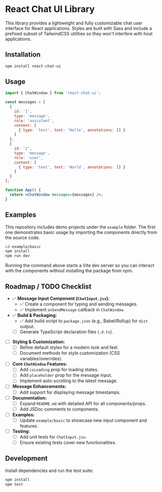 # React Chat UI Library

This library provides a lightweight and fully customizable chat user interface for React applications.
Styles are built with Sass and include a prefixed subset of TailwindCSS utilities so they won't interfere with host applications.

## Installation

```bash
npm install react-chat-ui
```

## Usage

```jsx
import { ChatWindow } from 'react-chat-ui';

const messages = [
  {
    id: '1',
    type: 'message',
    role: 'assistant',
    content: [
      { type: 'text', text: 'Hello', annotations: [] }
    ]
  },
  {
    id: '2',
    type: 'message',
    role: 'user',
    content: [
      { type: 'text', text: 'World', annotations: [] }
    ]
  }
];

function App() {
  return <ChatWindow messages={messages} />;
}
```

## Examples

This repository includes demo projects under the `example` folder. The first
one demonstrates basic usage by importing the components directly from the
source code.

```bash
cd example/basic
npm install
npm run dev
```

Running the command above starts a Vite dev server so you can interact with the
components without installing the package from npm.

## Roadmap / TODO Checklist

- ✅ **Message Input Component (`ChatInput.jsx`):**
  - ✅ Create a component for typing and sending messages.
  - ✅ Implement `onSendMessage` callback in `ChatWindow`.
- ✅ **Build & Packaging:**
  - ✅ Add build script to `package.json` (e.g., Babel/Rollup) for `dist` output.
  - [ ] Generate TypeScript declaration files (`.d.ts`).
- [ ] **Styling & Customization:**
  - [ ] Refine default styles for a modern look and feel.
  - [ ] Document methods for style customization (CSS variables/overrides).
- [ ] **Core `ChatWindow` Features:**
  - [ ] Add `isLoading` prop for loading states.
  - [ ] Add `placeholder` prop for the message input.
  - [ ] Implement auto-scrolling to the latest message.
- [ ] **Message Enhancements:**
  - [ ] Add support for displaying message timestamps.
- [ ] **Documentation:**
  - [ ] Expand `README.md` with detailed API for all components/props.
  - [ ] Add JSDoc comments to components.
- [ ] **Examples:**
  - [ ] Update `example/basic` to showcase new input component and features.
- [ ] **Testing:**
  - [ ] Add unit tests for `ChatInput.jsx`.
  - [ ] Ensure existing tests cover new functionalities.

## Development

Install dependencies and run the test suite:

```bash
npm install
npm test
```
